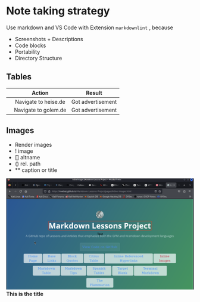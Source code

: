 # Note taking strategy

Use markdown and VS Code with Extension ```markdownlint``` , because

* Screenshots + Descriptions
* Code blocks
* Portability
* Directory Structure

## Tables

| | Action | Result |
| :----: | :---: | :-------: |
| | Navigate to heise.de | Got advertisement |
| | Navigate to golem.de | Got advertisement |

## Images

* Render images
* ! image
* [] altname
* () rel. path
* ** caption or title

![First Markdown Image](/img/md-inline-screenshot.png)
**This is the title**
